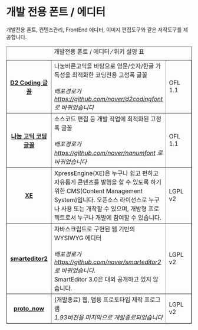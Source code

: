# 개발 전용 폰트 / 에디터
<html lang="ko">
<head>
    <title>NAVER Developers - 개발도구 에디터 ⁄ 위키</title>
    <meta name="description" content="NAVER Developers - 개발도구 에디터 ⁄ 위키">
</head>
<body>
<div class="con">
    <div class="h_page_area">
        <div class="side_menu"></div>
    </div>
    <p class="p_desc">개발전용 폰트, 컨텐츠관리, FrontEnd 에디터, 이미지 편집도구와 같은 저작도구를 제공합니다.</p>
    <table border="1" class="tbl_v st2">
        <caption><span class="blind">개발전용 폰트 / 에디터 ⁄ 위키 설명 표</span></caption>
        <colgroup>
            <col style="width:25%"><col><col style="width:20%">
        </colgroup>
        <tbody>
        <tr>
            <th scope="row">
                <a href="https://github.com/naver/d2codingfont" class="tool_logo tool34">D2 Coding 글꼴</a>
            </th>
            <td>나눔바른고딕을 바탕으로 영문/숫자/한글 가독성을 최적화한 코딩전용 고정폭 글꼴<br><br>
                <em class="color_p3">배포경로가<a href="https://github.com/naver/d2codingfont">
                    https://github.com/naver/d2codingfont</a>로 바뀌었습니다</em></td>
            <td>OFL 1.1</td>
        </tr>
        <tr>
            <th scope="row">
                <a class="tool_logo tool2" href="https://github.com/naver/nanumfont">나눔 고딕 코딩 글꼴</a>
            </th>
            <td>소스코드 편집 등 개발 작업에 최적화된 고정폭 글꼴<br><br>
                <em class="color_p3">배포경로가 <a href="https://github.com/naver/nanumfont">
                    https://github.com/naver/nanumfont</a>  로 바뀌었습니다</em></td>
            <td>OFL 1.1</td>
        </tr>
        <tr>
            <th scope="row">
                <a class="tool_logo tool19" href="http://www.xpressengine.com/">XE</a>
            </th>
            <td>XpressEngine(XE)은 누구나 쉽고 편하고 자유롭게 콘텐츠를 발행을 할 수 있도록 하기 위한 CMS(Content Management System)입니다. 오픈소스 라이선스로 누구나 사용 또는 개작할 수 있으며, 개방형 프로젝트로서 누구나 개발에 참여할 수 있습니다.</td>
            <td>LGPL v2</td>
        </tr>
        <tr>
            <th scope="row">
                <a class="tool_logo tool20" href="https://github.com/naver/smarteditor2">smarteditor2</a>
            </th>
            <td>자바스크립트로 구현된 웹 기반의 WYSIWYG 에디터
                <br><br>
                <em class="color_p3">배포경로가<a href="https://github.com/naver/smarteditor2">
                    https://github.com/naver/smarteditor2</a>로 바뀌었습니다. </em>
                <br>SmartEditor 3.0은 대외 공개하고 있지 않습니다.
            </td>
            <td>LGPL v2</td>
        </tr>
        <tr>
            <th scope="row">
                <a class="tool_logo tool4" href="http://software.naver.com/software/summary.nhn?softwareId=GWS_001435">proto_now</a>
            </th>
            <td>(개발종료) 웹, 앱용 프로토타입 제작 프로그램 <br>
                <em class="color_p3">1.93버전을 마지막으로 개발종료되었습니다</em>
            </td>
            <td>LGPL v2</td>
        </tr>
        </tbody>
    </table>
</div>
</body>
</html>